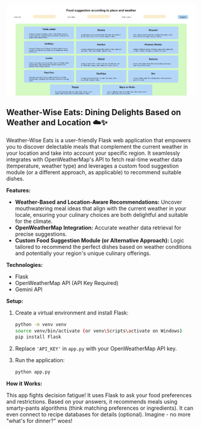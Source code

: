 !["Weather and Location Based Food Recommendation App Landing Page"](Thumbnail.png)
## Weather-Wise Eats: Dining Delights Based on Weather and Location ☁️✨

Weather-Wise Eats is a user-friendly Flask web application that empowers you to discover delectable meals that complement the current weather in your location and take into account your specific region. It seamlessly integrates with OpenWeatherMap's API to fetch real-time weather data (temperature, weather type) and leverages a custom food suggestion module (or a different approach, as applicable) to recommend suitable dishes.

**Features:**

* **Weather-Based and Location-Aware Recommendations:** Uncover mouthwatering meal ideas that align with the current weather in your locale, ensuring your culinary choices are both delightful and suitable for the climate.
* **OpenWeatherMap Integration:** Accurate weather data retrieval for precise suggestions.
* **Custom Food Suggestion Module (or Alternative Approach):** Logic tailored to recommend the perfect dishes based on weather conditions and potentially your region's unique culinary offerings.

**Technologies:**

* Flask
* OpenWeatherMap API (API Key Required)
* Gemini API

**Setup:**

1. Create a virtual environment and install Flask:

   ```bash
   python -m venv venv
   source venv/bin/activate (or venv\Scripts\activate on Windows)
   pip install Flask
   ```

3. Replace `'API_KEY'` in `app.py` with your OpenWeatherMap API key.

4. Run the application:

   ```bash
   python app.py
   ```

**How it Works:**

This app fights decision fatigue! It uses Flask to ask your food preferences and restrictions. Based on your answers, it recommends meals using smarty-pants algorithms (think matching preferences or ingredients). It can even connect to recipe databases for details (optional). Imagine - no more "what's for dinner?" woes!
